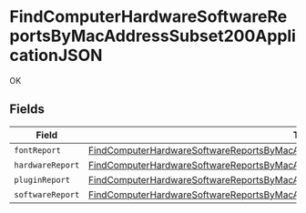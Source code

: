 # FindComputerHardwareSoftwareReportsByMacAddressSubset200ApplicationJSON

OK


## Fields

| Field                                                                                                                                                                                                     | Type                                                                                                                                                                                                      | Required                                                                                                                                                                                                  | Description                                                                                                                                                                                               |
| --------------------------------------------------------------------------------------------------------------------------------------------------------------------------------------------------------- | --------------------------------------------------------------------------------------------------------------------------------------------------------------------------------------------------------- | --------------------------------------------------------------------------------------------------------------------------------------------------------------------------------------------------------- | --------------------------------------------------------------------------------------------------------------------------------------------------------------------------------------------------------- |
| `fontReport`                                                                                                                                                                                              | [FindComputerHardwareSoftwareReportsByMacAddressSubset200ApplicationJSONFontReport](../../models/operations/findcomputerhardwaresoftwarereportsbymacaddresssubset200applicationjsonfontreport.md)         | :heavy_minus_sign:                                                                                                                                                                                        | N/A                                                                                                                                                                                                       |
| `hardwareReport`                                                                                                                                                                                          | [FindComputerHardwareSoftwareReportsByMacAddressSubset200ApplicationJSONHardwareReport](../../models/operations/findcomputerhardwaresoftwarereportsbymacaddresssubset200applicationjsonhardwarereport.md) | :heavy_minus_sign:                                                                                                                                                                                        | N/A                                                                                                                                                                                                       |
| `pluginReport`                                                                                                                                                                                            | [FindComputerHardwareSoftwareReportsByMacAddressSubset200ApplicationJSONPluginReport](../../models/operations/findcomputerhardwaresoftwarereportsbymacaddresssubset200applicationjsonpluginreport.md)     | :heavy_minus_sign:                                                                                                                                                                                        | N/A                                                                                                                                                                                                       |
| `softwareReport`                                                                                                                                                                                          | [FindComputerHardwareSoftwareReportsByMacAddressSubset200ApplicationJSONSoftwareReport](../../models/operations/findcomputerhardwaresoftwarereportsbymacaddresssubset200applicationjsonsoftwarereport.md) | :heavy_minus_sign:                                                                                                                                                                                        | N/A                                                                                                                                                                                                       |